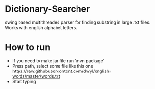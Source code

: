 # Dictionary-Searcher
swing based multithreaded parser for finding substring in large .txt files. Works with english alphabet letters.
# How to run
* If you need to make jar file run 'mvn package'
* Press path, select some file like this one https://raw.githubusercontent.com/dwyl/english-words/master/words.txt
* Start typing
